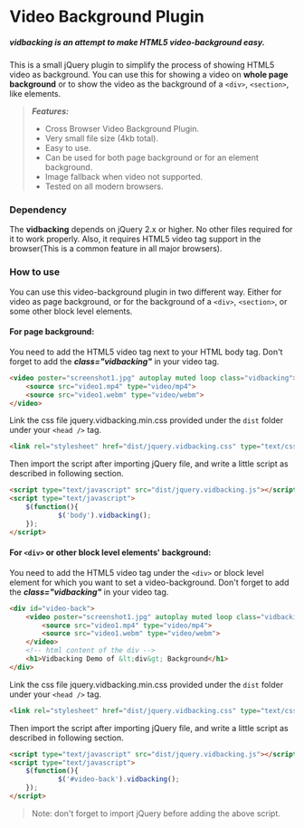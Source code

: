 # Video Background Plugin
##### vidbacking is an attempt to make HTML5 video-background easy.

This is a small jQuery plugin to simplify the process of showing HTML5 video as background. You can use this for showing a video on **whole page background** or to show the video as the background of a `<div>`, `<section>`, like elements.
>  ***Features:***
> * Cross Browser Video Background Plugin.
> * Very small file size (4kb total).
> * Easy to use.
> * Can be used for both page background or for an element background.
> * Image fallback when video not supported.
> * Tested on all modern browsers.

 
### Dependency
The **vidbacking** depends on jQuery 2.x or higher. No other files required for it to work properly. Also, it requires HTML5 video tag support in the browser(This is a common feature in all major browsers).

### How to use
You can use this video-background plugin in two different way. Either for video as page background, or for the background of a `<div>`, `<section>`, or some other block level elements.
#### For page background:
You need to add the HTML5 video tag next to  your HTML body tag. Don't forget to add the ***class="vidbacking"*** in your video tag.

```html
<video poster="screenshot1.jpg" autoplay muted loop class="vidbacking">
	<source src="video1.mp4" type="video/mp4">
	<source src="video1.webm" type="video/webm">
</video>
```

Link the css file jquery.vidbacking.min.css provided under the `dist` folder under your `<head />` tag.
```html
<link rel="stylesheet" href="dist/jquery.vidbacking.css" type="text/css">
```
Then import the script after importing jQuery file, and write a little script as described in following section.

```html
<script type="text/javascript" src="dist/jquery.vidbacking.js"></script>
<script type="text/javascript">
	$(function(){
    		$('body').vidbacking();
	});
</script>
```

#### For `<div>` or other block level elements' background:
You need to add the HTML5 video tag under the `<div>` or block level element for which you want to set a video-background. Don't forget to add the ***class="vidbacking"*** in your video tag.
```html
<div id="video-back">
	<video poster="screenshot1.jpg" autoplay muted loop class="vidbacking">
		<source src="video1.mp4" type="video/mp4">
		<source src="video1.webm" type="video/webm">
	</video>
    <!-- html content of the div -->
    <h1>Vidbacking Demo of &lt;div&gt; Background</h1>
</div>
```

Link the css file jquery.vidbacking.min.css provided under the `dist` folder under your `<head />` tag.
```html
<link rel="stylesheet" href="dist/jquery.vidbacking.css" type="text/css">
```

Then import the script after importing jQuery file, and write a little script as described in following section.

```html
<script type="text/javascript" src="dist/jquery.vidbacking.js"></script>
<script type="text/javascript">
	$(function(){
    		$('#video-back').vidbacking();
	});
</script>
```
> Note: don't forget to import jQuery before adding the above script.

